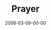 ---
layout: message
category: message
series: "Consumed"
title: "Prayer"
date: 2008-03-09-00-00
message_id: 487
description: "Gary Haugen discusses how prayer has been the foundation for the work of International Justice Mission."
video: "http://s3.amazonaws.com/crossroads-media/messages/video/consumed5.mp4"
video-duration: "48:12"
yt-embed-url: "//www.youtube.com/embed/yoRq_dRNnsk"
video-image: "http://s3.amazonaws.com/crossroads-media/images/garyhaugen.jpg"
sc-permalink-url: "http://soundcloud.com/crdschurch/consumed-week-five"
audio: "http://s3.amazonaws.com/crossroads-media/messages/audio/Consumed5-030908.mp3"
audio-duration: "48:12"
tag: 
 - gary-haugen
 - ijm
 - consumed
 - prayer
explicit: false
---